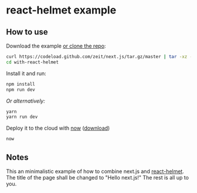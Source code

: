 
# react-helmet example

## How to use

Download the example [or clone the repo](https://github.com/zeit/next.js):

```bash
curl https://codeload.github.com/zeit/next.js/tar.gz/master | tar -xz --strip=2 next.js-master/examples/with-react-helmet
cd with-react-helmet
```

Install it and run:

```bash
npm install
npm run dev
```
_Or alternatively:_
```bash
yarn
yarn run dev
```


Deploy it to the cloud with [now](https://zeit.co/now) ([download](https://zeit.co/download))

```bash
now
```
## Notes
This an minimalistic example of how to combine next.js and [react-helmet](https://github.com/nfl/react-helmet).
The title of the page shall be changed to "Hello next.js!"
The rest is all up to you.
